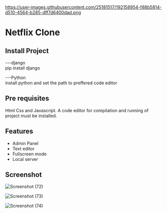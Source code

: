 https://user-images.githubusercontent.com/25181517/192158954-f88b5814-d510-4564-b285-dff7d6400dad.png<h1>Netflix Clone</h1>

## Install Project

---django<br>
   pip install django

---Python<br>
  install python and set the path to preffered code editor

## Pre requisites
  Html Css and Javascript. A code editor for compilation and running of project must be installed.

## Features

- Admin Panel 
- Text editor
- Fullscreen mode
- Local server

## Screenshot

![Screenshot (72)](https://github.com/Rudransh2608/Netflix-clone/assets/160394256/90828079-93e6-42f7-9bad-114767af9221)

![Screenshot (73)](https://github.com/Rudransh2608/Netflix-clone/assets/160394256/bb66be8b-8178-4c56-b787-0889ef103992)

![Screenshot (74)](https://github.com/Rudransh2608/Netflix-clone/assets/160394256/4e52b65e-5760-4291-92f0-2439612aa3ad)
